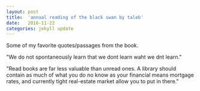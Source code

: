 ```yaml
---
layout: post
title:  'annual reading of the black swan by taleb'
date:   2016-11-22
categories: jekyll update
---
```


Some of my favorite quotes/passages from the book.

"We do not spontaneously learn that we dont learn waht we dnt learn."

"Read books are far less valuable than unread ones. A library should contain as much of what you do no know as your financial means
mortgage rates, and currently tight real-estate market allow you to put in there."